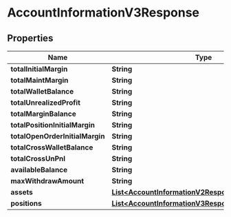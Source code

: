 

# AccountInformationV3Response


## Properties

| Name | Type | Description | Notes |
|------------ | ------------- | ------------- | -------------|
|**totalInitialMargin** | **String** |  |  [optional] |
|**totalMaintMargin** | **String** |  |  [optional] |
|**totalWalletBalance** | **String** |  |  [optional] |
|**totalUnrealizedProfit** | **String** |  |  [optional] |
|**totalMarginBalance** | **String** |  |  [optional] |
|**totalPositionInitialMargin** | **String** |  |  [optional] |
|**totalOpenOrderInitialMargin** | **String** |  |  [optional] |
|**totalCrossWalletBalance** | **String** |  |  [optional] |
|**totalCrossUnPnl** | **String** |  |  [optional] |
|**availableBalance** | **String** |  |  [optional] |
|**maxWithdrawAmount** | **String** |  |  [optional] |
|**assets** | [**List&lt;AccountInformationV2Response2AssetsInner&gt;**](AccountInformationV2Response2AssetsInner.md) |  |  [optional] |
|**positions** | [**List&lt;AccountInformationV3Response1PositionsInner&gt;**](AccountInformationV3Response1PositionsInner.md) |  |  [optional] |



